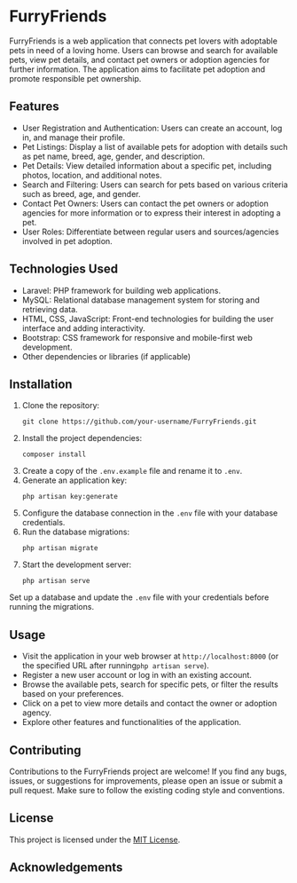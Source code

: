 

# FurryFriends

FurryFriends is a web application that connects pet lovers with adoptable pets in need of a loving home. Users can browse and search for available pets, view pet details, and contact pet owners or adoption agencies for further information. The application aims to facilitate pet adoption and promote responsible pet ownership.

## Features

- User Registration and Authentication: Users can create an account, log in, and manage their profile.
- Pet Listings: Display a list of available pets for adoption with details such as pet name, breed, age, gender, and description.
- Pet Details: View detailed information about a specific pet, including photos, location, and additional notes.
- Search and Filtering: Users can search for pets based on various criteria such as breed, age, and gender.
- Contact Pet Owners: Users can contact the pet owners or adoption agencies for more information or to express their interest in adopting a pet.
- User Roles: Differentiate between regular users and sources/agencies involved in pet adoption.

## Technologies Used

- Laravel: PHP framework for building web applications.
- MySQL: Relational database management system for storing and retrieving data.
- HTML, CSS, JavaScript: Front-end technologies for building the user interface and adding interactivity.
- Bootstrap: CSS framework for responsive and mobile-first web development.
- Other dependencies or libraries (if applicable)

## Installation

1. Clone the repository:
   ```
   git clone https://github.com/your-username/FurryFriends.git
   ```
3. Install the project dependencies:
   ```
   composer install
   ```
5. Create a copy of the ```.env.example``` file and rename it to ```.env```.
6. Generate an application key:
   ```
   php artisan key:generate
   ```
5. Configure the database connection in the ```.env``` file with your database credentials.
6. Run the database migrations:
   ```
   php artisan migrate
   ```
7. Start the development server:
    ```
    php artisan serve
    ```

Set up a database and update the ```.env``` file with your credentials before running the migrations.

## Usage

- Visit the application in your web browser at ```http://localhost:8000``` (or the specified URL after running```php artisan serve```).
- Register a new user account or log in with an existing account.
- Browse the available pets, search for specific pets, or filter the results based on your preferences.
- Click on a pet to view more details and contact the owner or adoption agency.
- Explore other features and functionalities of the application.

## Contributing

Contributions to the FurryFriends project are welcome! If you find any bugs, issues, or suggestions for improvements, please open an issue or submit a pull request. Make sure to follow the existing coding style and conventions.

## License

This project is licensed under the [MIT License](LICENSE).

## Acknowledgements




